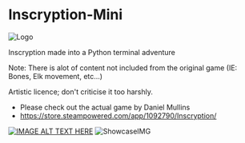 # Inscryption-Mini 
![Logo](https://imgur.com/lbqqrru.png)

Inscryption made into a Python terminal adventure

Note: There is alot of content not included from the original game (IE: Bones, Elk movement, etc...)

Artistic licence; don't criticise it too harshly.

- Please check out the actual game by Daniel Mullins 
- https://store.steampowered.com/app/1092790/Inscryption/

[![IMAGE ALT TEXT HERE](https://img.youtube.com/vi/BRlnP67TAf4/0.jpg)](https://www.youtube.com/watch?v=BRlnP67TAf4)
![ShowcaseIMG](https://imgur.com/8NcNPq1.png)
